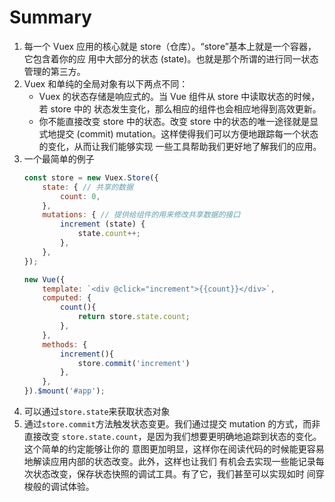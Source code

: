 # Summary

1. 每一个 Vuex 应用的核心就是 store（仓库）。“store”基本上就是一个容器，它包含着你的应
用中大部分的状态 (state)。也就是那个所谓的进行同一状态管理的第三方。
2. Vuex 和单纯的全局对象有以下两点不同：
    * Vuex 的状态存储是响应式的。当 Vue 组件从 store 中读取状态的时候，若 store 中的
    状态发生变化，那么相应的组件也会相应地得到高效更新。
    * 你不能直接改变 store 中的状态。改变 store 中的状态的唯一途径就是显式地提交
    (commit) mutation。这样使得我们可以方便地跟踪每一个状态的变化，从而让我们能够实现
    一些工具帮助我们更好地了解我们的应用。
3. 一个最简单的例子
    ```js
    const store = new Vuex.Store({
        state: { // 共享的数据
            count: 0,
        },
        mutations: { // 提供给组件的用来修改共享数据的接口
            increment (state) {
                state.count++;
            },
        },
    });

    new Vue({
        template: `<div @click="increment">{{count}}</div>`,
        computed: {
            count(){
                return store.state.count;
            },
        },
        methods: {
            increment(){
                store.commit('increment')
            },
        },
    }).$mount('#app');
    ```
4. 可以通过`store.state`来获取状态对象
5. 通过`store.commit`方法触发状态变更。我们通过提交 mutation 的方式，而非直接改变
`store.state.count`，是因为我们想要更明确地追踪到状态的变化。这个简单的约定能够让你的
意图更加明显，这样你在阅读代码的时候能更容易地解读应用内部的状态改变。此外，这样也让我们
有机会去实现一些能记录每次状态改变，保存状态快照的调试工具。有了它，我们甚至可以实现如时
间穿梭般的调试体验。
